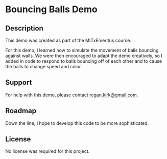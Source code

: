 <h1>Bouncing Balls Demo</hi>

<h2>Description</h2>

This demo was created as part of the MITxEmeritus course.

For this demo, I learned how to simulate the movement of balls bouncing against walls. We were then encouraged to adapt the demo creatively, so I added in code to respond to balls bouncing off of each other and to cause the balls to change speed and color.

<h2>Support</h2>

For help with this demo, please contact regan.kirk@gmail.com.

<h2>Roadmap</h2>

Down the line, I hope to develop this code to be more sophisticated.

<h2>License</h2>

No license was required for this project.